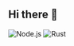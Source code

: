 ## Hi there 👋


![Node.js](https://img.shields.io/badge/Node.js-14.x-brightgreen)
![Rust](https://img.shields.io/badge/Rust-1.62-orange)
